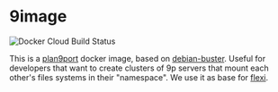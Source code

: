 # 9image
![Docker Cloud Build Status](https://img.shields.io/docker/cloud/build/jecoz/9image)

This is a [plan9port](https://9fans.github.io/plan9port/) docker image, based on [debian-buster](https://hub.docker.com/_/debian). Useful for developers that want to create clusters of 9p servers that mount each other's files systems in their "namespace". We use it as base for [flexi](github.com/jecoz/flexi).
